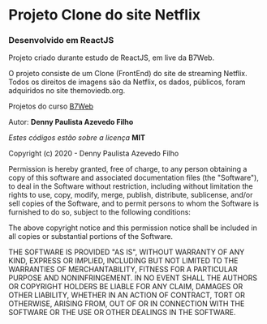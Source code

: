 # Projeto Clone do site Netflix

### Desenvolvido em ReactJS

Projeto criado durante estudo de ReactJS, em live da B7Web. 

O projeto consiste de um Clone (FrontEnd) do site de streaming Netflix.   
Todos os direitos de imagens são da Netflix, os dados, públicos, foram adquiridos no site themoviedb.org.

Projetos do curso [B7Web](https://b7web.com.br/)

Autor: **Denny Paulista Azevedo Filho**

*Estes códigos estão sobre a licença* **MIT**

Copyright (c) 2020 - Denny Paulista Azevedo Filho

Permission is hereby granted, free of charge, to any person obtaining a copy
of this software and associated documentation files (the "Software"), to deal
in the Software without restriction, including without limitation the rights
to use, copy, modify, merge, publish, distribute, sublicense, and/or sell
copies of the Software, and to permit persons to whom the Software is
furnished to do so, subject to the following conditions:

The above copyright notice and this permission notice shall be included in all
copies or substantial portions of the Software.

THE SOFTWARE IS PROVIDED "AS IS", WITHOUT WARRANTY OF ANY KIND, EXPRESS OR
IMPLIED, INCLUDING BUT NOT LIMITED TO THE WARRANTIES OF MERCHANTABILITY,
FITNESS FOR A PARTICULAR PURPOSE AND NONINFRINGEMENT. IN NO EVENT SHALL THE
AUTHORS OR COPYRIGHT HOLDERS BE LIABLE FOR ANY CLAIM, DAMAGES OR OTHER
LIABILITY, WHETHER IN AN ACTION OF CONTRACT, TORT OR OTHERWISE, ARISING FROM,
OUT OF OR IN CONNECTION WITH THE SOFTWARE OR THE USE OR OTHER DEALINGS IN THE
SOFTWARE.
